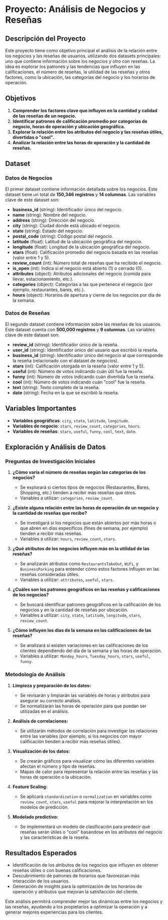 # Proyecto: Análisis de Negocios y Reseñas

## Descripción del Proyecto

Este proyecto tiene como objetivo principal el análisis de la relación entre los negocios y las reseñas de usuarios, utilizando dos datasets principales: uno que contiene información sobre los negocios y otro con reseñas. La idea es explorar los patrones y las tendencias que influyen en las calificaciones, el número de reseñas, la utilidad de las reseñas y otros factores, como la ubicación, las categorías del negocio y los horarios de operación.

## Objetivos

1. **Comprender los factores clave que influyen en la cantidad y calidad de las reseñas de un negocio.**
2. **Identificar patrones de calificación promedio por categorías de negocio, horas de operación y ubicación geográfica.**
3. **Explorar la relación entre los atributos del negocio y las reseñas útiles, divertidas o "cool".**
4. **Analizar la relación entre las horas de operación y la cantidad de reseñas.**

## Dataset

### Datos de Negocios

El primer dataset contiene información detallada sobre los negocios. Este dataset tiene un total de **150,346 registros** y **14 columnas**. Las variables clave de este dataset son:

- **business_id** (string): Identificador único del negocio.
- **name** (string): Nombre del negocio.
- **address** (string): Dirección del negocio.
- **city** (string): Ciudad donde está ubicado el negocio.
- **state** (string): Estado del negocio.
- **postal_code** (string): Código postal del negocio.
- **latitude** (float): Latitud de la ubicación geográfica del negocio.
- **longitude** (float): Longitud de la ubicación geográfica del negocio.
- **stars** (float): Calificación promedio del negocio basada en las reseñas (valor entre 1 y 5).
- **review_count** (int): Número total de reseñas que ha recibido el negocio.
- **is_open** (int): Indica si el negocio está abierto (1) o cerrado (0).
- **attributes** (object): Atributos adicionales del negocio (comida para llevar, estacionamiento, etc.).
- **categories** (object): Categorías a las que pertenece el negocio (por ejemplo, restaurantes, bares, etc.).
- **hours** (object): Horarios de apertura y cierre de los negocios por día de la semana.

### Datos de Reseñas

El segundo dataset contiene información sobre las reseñas de los usuarios. Este dataset cuenta con **500,000 registros** y **9 columnas**. Las variables clave de este dataset son:

- **review_id** (string): Identificador único de la reseña.
- **user_id** (string): Identificador único del usuario que escribió la reseña.
- **business_id** (string): Identificador único del negocio al que corresponde la reseña (relacionado con el dataset de negocios).
- **stars** (int): Calificación otorgada en la reseña (valor entre 1 y 5).
- **useful** (int): Número de votos indicando cuán útil fue la reseña.
- **funny** (int): Número de votos indicando cuán divertida fue la reseña.
- **cool** (int): Número de votos indicando cuán "cool" fue la reseña.
- **text** (string): Texto completo de la reseña.
- **date** (string): Fecha en la que se escribió la reseña.

## Variables Importantes

- **Variables geográficas**: `city`, `state`, `latitude`, `longitude`.
- **Variables de negocio**: `stars`, `review_count`, `categories`, `hours`.
- **Variables de reseñas**: `stars`, `useful`, `funny`, `cool`, `text`, `date`.

## Exploración y Análisis de Datos

### Preguntas de Investigación Iniciales

1. **¿Cómo varía el número de reseñas según las categorías de los negocios?**
   - Se explorará si ciertos tipos de negocios (Restaurantes, Bares, Shopping, etc.) tienden a recibir más reseñas que otros.
   - Variables a utilizar: `categories`, `review_count`.

2. **¿Existe alguna relación entre las horas de operación de un negocio y la cantidad de reseñas que recibe?**
   - Se investigará si los negocios que están abiertos por más horas o que abren en días específicos (fines de semana, por ejemplo) tienden a recibir más reseñas.
   - Variables a utilizar: `hours`, `review_count`, `stars`.

3. **¿Qué atributos de los negocios influyen más en la utilidad de las reseñas?**
   - Se analizarán atributos como `RestaurantsTakeOut`, `WiFi`, y `BusinessParking` para entender cómo estos factores influyen en las reseñas consideradas útiles.
   - Variables a utilizar: `attributes`, `useful`, `stars`.

4. **¿Cuáles son los patrones geográficos en las reseñas y calificaciones de los negocios?**
   - Se buscará identificar patrones geográficos en la calificación de los negocios y en la cantidad de reseñas por ubicación.
   - Variables a utilizar: `city`, `state`, `latitude`, `longitude`, `stars`, `review_count`.

5. **¿Cómo influyen los días de la semana en las calificaciones de las reseñas?**
   - Se analizará si existen variaciones en las calificaciones de los clientes dependiendo del día de la semana y las horas de operación.
   - Variables a utilizar: `Monday_hours`, `Tuesday_hours`, `stars`, `useful`, `funny`.

### Metodología de Análisis

1. **Limpieza y preparación de los datos:**
   - Se revisarán y limpiarán las variables de horas y atributos para asegurar su correcto análisis.
   - Se normalizarán las horas de operación para que puedan ser utilizadas en el análisis.

2. **Análisis de correlaciones:**
   - Se utilizarán métodos de correlación para investigar las relaciones entre las variables (por ejemplo, si los negocios con mayor calificación tienden a recibir más reseñas útiles).

3. **Visualización de los datos:**
   - Se crearán gráficos para visualizar cómo las diferentes variables afectan el número y tipo de reseñas.
   - Mapas de calor para representar la relación entre las reseñas y las horas de operación o la ubicación.

4. **Feature Scaling:**
   - Se aplicará `standardization` o `normalization` en variables como `review_count`, `stars`, `useful` para mejorar la interpretación en los modelos de predicción.

5. **Modelado predictivo:**
   - Se implementará un modelo de clasificación para predecir qué reseñas serán útiles o "cool" basándose en los atributos del negocio y las características de la reseña.

## Resultados Esperados

- Identificación de los atributos de los negocios que influyen en obtener reseñas útiles o con buenas calificaciones.
- Descubrimiento de patrones de horarios que favorezcan más interacción de los usuarios.
- Generación de insights para la optimización de los horarios de operación y atributos que mejoran la satisfacción del cliente.

Este análisis permitirá comprender mejor las dinámicas entre los negocios y las reseñas, ayudando a los propietarios a optimizar la operación y a generar mejores experiencias para los clientes.
